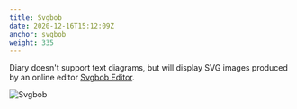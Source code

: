 ```yaml
---
title: Svgbob
date: 2020-12-16T15:12:09Z
anchor: svgbob
weight: 335
---
```


Diary doesn't support text diagrams, but will display SVG images
produced by an online editor [Svgbob
Editor](https://svgbob-editor.netlify.app/).

![Svgbob](images/Bob.svg)
